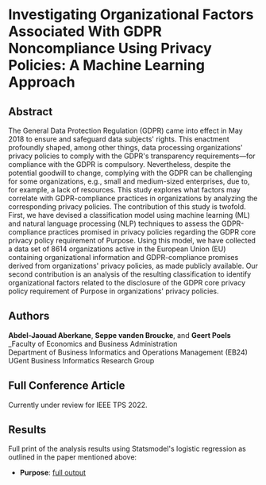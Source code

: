 # Investigating Organizational Factors Associated With GDPR Noncompliance Using Privacy Policies: A Machine Learning Approach

## Abstract
The General Data Protection Regulation (GDPR) came into effect in May 2018 to ensure and safeguard data subjects' rights. This enactment profoundly shaped, among other things,  data processing organizations' privacy policies to comply with the GDPR's transparency requirements—for compliance with the GDPR is compulsory. Nevertheless, despite the potential goodwill to change, complying with the GDPR can be challenging for some organizations, e.g., small and medium-sized enterprises, due to, for example, a lack of resources. This study explores what factors may correlate with GDPR-compliance practices in organizations by analyzing the corresponding privacy policies. The contribution of this study is twofold. First, we have devised a classification model using machine learning (ML) and natural language processing (NLP) techniques to assess the GDPR-compliance practices promised in privacy policies regarding the GDPR core privacy policy requirement of Purpose. Using this model, we have collected a data set of 8614 organizations active in the European Union (EU) containing organizational information and GDPR-compliance promises derived from organizations' privacy policies, as made publicly available. Our second contribution is an analysis of the resulting classification to identify organizational factors related to the disclosure of the GDPR core privacy policy requirement of Purpose in organizations' privacy policies.



## Authors
**Abdel-Jaouad Aberkane**, **Seppe vanden Broucke**, and **Geert Poels**<br/>
_Faculty of Economics and Business Administration<br/>
Department of Business Informatics and Operations Management (EB24)<br/>
UGent Business Informatics Research Group

## Full Conference Article
Currently under review for IEEE TPS 2022.

## Results
Full print of the analysis results using Statsmodel's logistic regression as outlined in the paper mentioned above:
- **Purpose**: [full output](https://raw.githubusercontent.com/Aberkane/Privacy-Policies-GDPR-compliance/main/results/lr_purpose)


<!-- ## Welcome to GitHub Pages

You can use the [editor on GitHub](https://github.com/Aberkane/GDPR-compliance/edit/gh-pages/index.md) to maintain and preview the content for your website in Markdown files.

Whenever you commit to this repository, GitHub Pages will run [Jekyll](https://jekyllrb.com/) to rebuild the pages in your site, from the content in your Markdown files.

### Markdown

Markdown is a lightweight and easy-to-use syntax for styling your writing. It includes conventions for

```markdown
Syntax highlighted code block

# Header 1
## Header 2
### Header 3

- Bulleted
- List

1. Numbered
2. List

**Bold** and _Italic_ and `Code` text

[Link](url) and ![Image](src)
```

For more details see [Basic writing and formatting syntax](https://docs.github.com/en/github/writing-on-github/getting-started-with-writing-and-formatting-on-github/basic-writing-and-formatting-syntax).

### Jekyll Themes

Your Pages site will use the layout and styles from the Jekyll theme you have selected in your [repository settings](https://github.com/Aberkane/GDPR-compliance/settings/pages). The name of this theme is saved in the Jekyll `_config.yml` configuration file.

### Support or Contact

Having trouble with Pages? Check out our [documentation](https://docs.github.com/categories/github-pages-basics/) or [contact support](https://support.github.com/contact) and we’ll help you sort it out.
 -->
